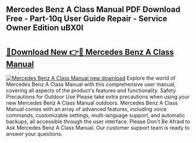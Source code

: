 ## Mercedes Benz A Class Manual PDF Download Free - Part-10q User Guide Repair - Service Owner Edition uBX0I

# <h2><a href="http://cf20078.oget.top/?id=Mercedes+Benz+A+Class+Manual">🔗Download New 👉🔴 Mercedes Benz A Class Manual</a></h2>

[![Mercedes Benz A Class Manual new download](https://i.imgur.com/5g1atiW.png)](http://cf20078.oget.top/?id=Mercedes+Benz+A+Class+Manual)
Explore the world of Mercedes Benz A Class Manual with this comprehensive user manual, covering all aspects of the product's features and functionality. Safety Precautions for Outdoor Use Please take extra precautions when using your new Mercedes Benz A Class Manual outdoors. Mercedes Benz A Class Manual comes with an array of advanced features, including voice commands, customizable settings, multi-language support, and automatic backups, all accessible through the user interface. Please Don't Be Afraid to Ask Mercedes Benz A Class Manual. Our customer support team is ready to answer your questions.
